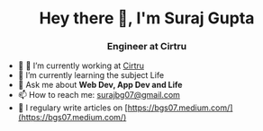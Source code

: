 <h1 align="center">Hey there 👋, I'm Suraj Gupta</h1>
<h3 align="center">Engineer at Cirtru</h3>

- 🔭 🔭 I’m currently working at [Cirtru](https://www.cirtru.com)
- 🌱 I’m currently learning the subject Life
- 💬 Ask me about **Web Dev, App Dev and Life**
- 📫 How to reach me: surajbg07@gmail.com
- 📝 I regulary write articles on [https://bgs07.medium.com/](https://bgs07.medium.com/)


